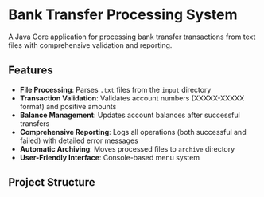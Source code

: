 # Bank Transfer Processing System

A Java Core application for processing bank transfer transactions from text files with comprehensive validation and reporting.

## Features

- **File Processing**: Parses `.txt` files from the `input` directory
- **Transaction Validation**: Validates account numbers (XXXXX-XXXXX format) and positive amounts  
- **Balance Management**: Updates account balances after successful transfers
- **Comprehensive Reporting**: Logs all operations (both successful and failed) with detailed error messages
- **Automatic Archiving**: Moves processed files to `archive` directory
- **User-Friendly Interface**: Console-based menu system

## Project Structure
